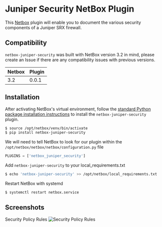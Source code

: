 # Juniper Security NetBox Plugin

This [Netbox](https://github.com/cdot65/netbox-juniper-security) plugin will enable you to document the various security components of a Juniper SRX firewall.

## Compatibility

`netbox-juniper-security` was built with NetBox version 3.2 in mind, please create an Issue if there are any compatibility issues with previous versions.

| Netbox | Plugin |
|---|---|
| 3.2 | 0.0.1 |

## Installation

After activating NetBox's virtual environment, follow the [standard Python package installation instructions](https://packaging.python.org/en/latest/tutorials/installing-packages/#installing-from-pypi) to install the `netbox-juniper-security` plugin.

```bash
$ source /opt/netbox/venv/bin/activate
$ pip install netbox-juniper-security
```

We will need to tell NetBox to look for our plugin within the `/opt/netbox/netbox/netbox/configuration.py` file

```python
PLUGINS = ['netbox_juniper_security']
```

Add `netbox-juniper-security` to your local_requirements.txt

```bash
$ echo 'netbox-juniper-security' >> /opt/netbox/local_requirements.txt
```

Restart NetBox with systemd

```bash
$ systemctl restart netbox.service
```

## Screenshots

Security Policy Rules
![Security Policy Rules](https://raw.githubusercontent.com/cdot65/netbox-juniper-security/main/site/content/assets/images/security_policy_rules.png)
